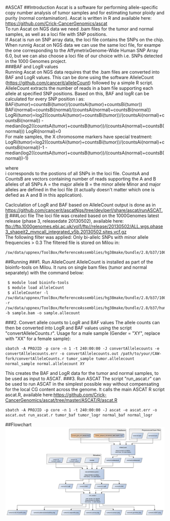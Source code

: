 #ASCAT
##Introduction
Ascat is a software for performing allele-specific copy number analysis of tumor samples and for estimating tumor ploidy and purity (normal contamination). Ascat is written in R and available here: https://github.com/Crick-CancerGenomics/ascat    
To run Ascat on NGS data we need .bam files for the tumor and normal samples, as well as a loci file with SNP positions.  
If Ascat is run on SNP array data, the loci file contains the SNPs on the chip. When runnig Ascat on NGS data we can use the same loci file, for exampe the one corresponding to the AffymetrixGenome-Wide Human SNP Array 6.0, but we can also choose a loci file of our choice with i.e. SNPs detected in the 1000 Genomes project.  
###BAF and LogR values  
Running Ascat on NGS data requires that the .bam files are converted into BAF and LogR values. This can be done using the software AlleleCount (https://github.com/cancerit/alleleCount) followed by a simple R script. AlleleCount extracts the number of reads in a bam file supporting each allele at specified SNP positions. Based on this, BAF and logR can be calculated for every SNP position i as:  
BAFi(tumor)=countsBi(tumor)/(countsAi(tumor)+countsBi(tumor))
BAFi(normal)=countsBi(normal)/(countsAi(normal)+countsBi(normal))
LogRi(tumor)=log2((countsAi(tumor)+countsBi(tumor))/(countsAi(normal)+countsBi(normal)) - median(log2((countsA(tumor)+countsB(tumor))/(countsA(normal)+countsB(normal)))
LogRi(normal)=0  
For male samples, the X chromosome markers have special treatment:
LogRi(tumor)=log2((countsAi(tumor)+countsBi(tumor))/(countsAi(normal)+countsBi(normal))-1 - median(log2((countsA(tumor)+countsB(tumor))/(countsA(normal)+countsB(normal))-1)

where  
i corresponds to the postions of all SNPs in the loci file. 
CountsA and CountsB are vectors containing number of reads supporting the A and B alleles of all SNPs 
A = the major allele 
B = the minor allele 
Minor and major alleles are defined in the loci file (it actually doesn't matter which one is defied as A and B in this application).  

Caclculation of LogR and BAF based on AlleleCount output is done as in https://github.com/cancerit/ascatNgs/tree/dev/perl/share/ascat/runASCAT.R
###Loci file
The loci file was created based on the 1000Genomes latest release (phase 3, releasedate 20130502), available here:  
ftp://ftp.1000genomes.ebi.ac.uk/vol1/ftp//release/20130502/ALL.wgs.phase3_shapeit2_mvncall_integrated_v5b.20130502.sites.vcf.gz  
The following filter was applied: Only bi-allelc SNPs with minor allele frequencies > 0.3
The filtered file is stored on Milou in:
```
/sw/data/uppnex/ToolBox/ReferenceAssemblies/hg38make/bundle/2.8/b37/1000G_phase3_20130502_SNP_maf0.3.loci
```
##Running
###1. Run AlleleCount
AlleleCount is installed as part of the bioinfo-tools on Milou. It runs on single bam files (tumor and normal separately) with the command below:
```
 $ module load bioinfo-tools
 $ module load alleleCount
 $ alleleCounter -l /sw/data/uppnex/ToolBox/ReferenceAssemblies/hg38make/bundle/2.8/b37/1000G_phase3_20130502_SNP_maf0.3.loci -r /sw/data/uppnex/ToolBox/ReferenceAssemblies/hg38make/bundle/2.8/b37/human_g1k_v37_decoy.fasta -b sample.bam -o sample.allecount
```
###2. Convert allele counts to LogR and BAF values
The allele counts can then be converted into LogR and BAF values using the script "convertAlleleCounts.r". 
Usage for a male sample (Gender = "XY", replace with "XX" for a female sample):
```
sbatch -A PROJID -p core -n 1 -t 240:00:00 -J convertAllelecounts -e convertAllelecounts.err -o convertAllelecounts.out /path/to/your/CAW-fork/convertAlleleCounts.r tumor_sample tumor.allelecount normal_sample normal.allelecount XY
```
This creates the BAF and LogR data for the tumor and normal samples, to be used as input to ASCAT.
###3. Run ASCAT
The script "run_ascat.r" can be used to run ASCAT in the simplest possible way without compensating for the local CG content across the genome. It calls the main ASCAT R script ascat.R, available here:https://github.com/Crick-CancerGenomics/ascat/tree/master/ASCAT/R/ascat.R
```
sbatch -A PROJID -p core -n 1 -t 240:00:00 -J ascat -e ascat.err -o ascat.out run_ascat.r tumor_baf tumor_logr normal_baf normal_logr
```
##Flowchart
![Overview of ASCAT process](ascat.jpg "ASCAT")



